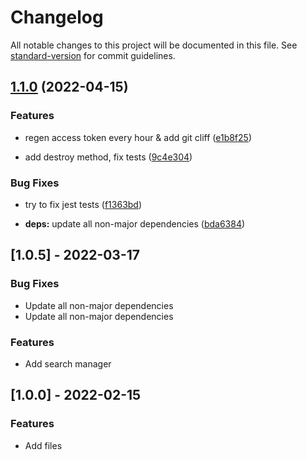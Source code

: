 # Changelog

All notable changes to this project will be documented in this file. See [standard-version](https://github.com/conventional-changelog/standard-version) for commit guidelines.

## [1.1.0](https://github.com/spotifyts/spotify.ts/compare/v1.0.5...v1.1.0) (2022-04-15)

### Features

-   regen access token every hour & add git cliff ([e1b8f25](https://github.com/spotifyts/spotify.ts/commit/e1b8f253c1dea27b3c889f82b8e4eba494fb6f5a))

-   add destroy method, fix tests ([9c4e304](https://github.com/spotifyts/spotify.ts/commit/9c4e30425e8f4cfb413f84ca3726be988182a311))

### Bug Fixes

-   try to fix jest tests ([f1363bd](https://github.com/spotifyts/spotify.ts/commit/f1363bd4e3dcda850941373a86369f1f97b7e7d3))

-   **deps:** update all non-major dependencies ([bda6384](https://github.com/spotifyts/spotify.ts/commit/bda63847dc9afa55eaed5a6f47d692657e393e4e))

## [1.0.5] - 2022-03-17

### Bug Fixes

-   Update all non-major dependencies
-   Update all non-major dependencies

### Features

-   Add search manager

## [1.0.0] - 2022-02-15

### Features

-   Add files
